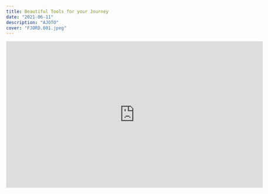 ```yaml
---
title: Beautiful Tools for your Journey
date: "2021-06-11"
description: "AJOTO"
cover: "FJORD.001.jpeg"
---
```


<iframe src='https://slides.com/seldo/jamstack-survey-2020/embed?style=light&byline=hidden&share=hidden' title='test' width="700" height="400" scrolling="no" frameBorder="0" webkitallowfullscreen mozallowfullscreen allowFullScreen></iframe>